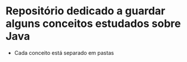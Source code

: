 # Repositório dedicado a guardar alguns conceitos estudados sobre Java
- Cada conceito está separado em pastas

